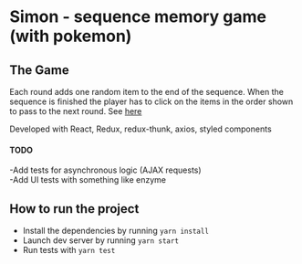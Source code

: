 # Simon - sequence memory game (with pokemon)

## The Game
Each round adds one random item to the end of the sequence. When the sequence is finished the player has to click on the items in the order shown to pass to the next round. See [here](https://www.youtube.com/watch?v=1Yqj76Q4jJ4) 

Developed with React, Redux, redux-thunk, axios, styled components

#### TODO
-Add tests for asynchronous logic (AJAX requests)  
-Add UI tests with something like enzyme

## How to run the project
* Install the dependencies by running `yarn install`
* Launch dev server by running `yarn start`
* Run tests with `yarn test`
